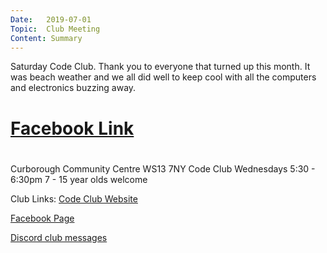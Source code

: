 ```yaml
---
Date:   2019-07-01
Topic:  Club Meeting
Content: Summary
---
```

Saturday Code Club. Thank you to everyone that turned up this month. It was beach weather and we all did well to keep cool with all the computers and electronics buzzing away.

# [Facebook Link](https://www.facebook.com/1481985248595237/posts/2125982544195501/)

#
Curborough Community Centre
WS13 7NY
Code Club
Wednesdays 5:30 - 6:30pm
7 - 15 year olds welcome

Club Links:
[Code Club Website](https://lichfield-code-club.github.io/)

[Facebook Page](https://www.facebook.com/LichfieldCoders)

[Discord club messages](https://discord.gg/szz6xGK)
